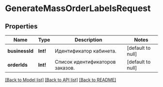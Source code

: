 # GenerateMassOrderLabelsRequest

## Properties
Name | Type | Description | Notes
------------ | ------------- | ------------- | -------------
**businessId** | **Int!** | Идентификатор кабинета. | [default to null]
**orderIds** | **Int!** | Список идентификаторов заказов. | [default to null]

[[Back to Model list]](../README.md#documentation-for-models) [[Back to API list]](../README.md#documentation-for-api-endpoints) [[Back to README]](../README.md)


